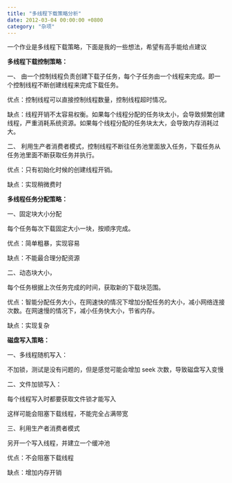 ```yaml
---
title: "多线程下载策略分析"
date: 2012-03-04 00:00:00 +0800
category: "杂项"
---
```


一个作业是多线程下载策略，下面是我的一些想法，希望有高手能给点建议

**多线程下载控制策略：**

一、 由一个控制线程负责创建下载子任务，每个子任务由一个线程来完成。即一个控制线程不断创建线程来完成下载任务。

优点：控制线程可以直接控制线程数量，控制线程超时情况。

缺点：线程开销不太容易权衡。如果每个线程分配的任务块太小，会导致频繁创建线程，严重消耗系统资源。如果每个线程分配的任务块太大，会导致内存消耗过大。

二、 利用生产者消费者模式，控制线程不断往任务池里面放入任务，下载任务从任务池里面不断获取任务并执行。

优点：只有初始化时候的创建线程开销。

缺点：实现稍微费时

**多线程任务分配策略：**

一、固定块大小分配

每个任务每次下载固定大小一块，按顺序完成。

优点：简单粗暴，实现容易

缺点：不能最合理分配资源

二、动态块大小，

每个任务根据上次任务完成的时间，获取新的下载块范围。

优点：智能分配任务大小，在网速快的情况下增加分配任务的大小，减小网络连接次数。在网速慢的情况下，减小任务快大小，节省内存。

缺点：实现复杂

**磁盘写入策略：**

一、多线程随机写入：

不加锁，测试是没有问题的，但是感觉可能会增加 seek 次数，导致磁盘写入变慢

二、文件加锁写入：

每个线程写入时都要获取文件锁才能写入

这样可能会阻塞下载线程，不能完全占满带宽

三、利用生产者消费者模式

另开一个写入线程，并建立一个缓冲池

优点：不会阻塞下载线程

缺点：增加内存开销
